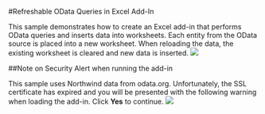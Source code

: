 #Refreshable OData Queries in Excel Add-In

This sample demonstrates how to create an Excel add-in that performs OData queries and inserts data into worksheets. Each entity from the OData source is placed into a new worksheet. When reloading the data, the existing worksheet is cleared and new data is inserted.
![](http://i.imgur.com/XogNcYC.png)

##Note on Security Alert when running the add-in

This sample uses Northwind data from odata.org. Unfortunately, the SSL certificate has expired and you will be presented with the following warning when loading the add-in. Click **Yes** to continue.
![](http://i.imgur.com/rm1GwjJ.png) 